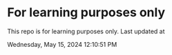# For learning purposes only
This repo is for learning purposes only.
Last updated at

Wednesday, May 15, 2024 12:10:51 PM

